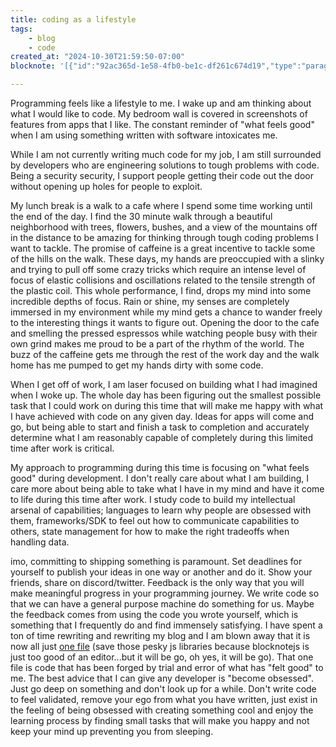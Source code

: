```yaml
---
title: coding as a lifestyle
tags:
    - blog
    - code
created_at: "2024-10-30T21:59:50-07:00"
blocknote: '[{"id":"92ac365d-1e58-4fb0-be1c-df261c674d19","type":"paragraph","props":{"textColor":"default","backgroundColor":"default","textAlignment":"left"},"content":[{"type":"text","text":"Programming feels like a lifestyle to me. I wake up and am thinking about what I would like to code. My bedroom wall is covered in screenshots of features from apps that I like. The constant reminder of \"what feels good\" when I am using something written with software intoxicates me.","styles":{}}],"children":[]},{"id":"b680bc12-dcb2-41dd-8426-2dd601d3b279","type":"paragraph","props":{"textColor":"default","backgroundColor":"default","textAlignment":"left"},"content":[{"type":"text","text":"While I am not currently writing much code for my job, I am still surrounded by developers who are engineering solutions to tough problems with code. Being a security security, I support people getting their code out the door without opening up holes for people to exploit. ","styles":{}}],"children":[]},{"id":"a6bdad1c-0b28-4e5d-8afe-8fee9359e4a4","type":"paragraph","props":{"textColor":"default","backgroundColor":"default","textAlignment":"left"},"content":[{"type":"text","text":"My lunch break is a walk to a cafe where I spend some time working until the end of the day. I find the 30 minute walk through a beautiful neighborhood with trees, flowers, bushes, and a view of the mountains off in the distance to be amazing for thinking through tough coding problems I want to tackle. The promise of caffeine is a great incentive to tackle some of the hills on the walk. These days, my hands are preoccupied with a slinky and trying to pull off some crazy tricks which require an intense level of focus of elastic collisions and oscillations related to the tensile strength of the plastic coil. This whole performance, I find, drops my mind into some incredible depths of focus. Rain or shine, my senses are completely immersed in my environment while my mind gets a chance to wander freely to the interesting things it wants to figure out. Opening the door to the cafe and smelling the pressed espressos while watching people busy with their own grind makes me proud to be a part of the rhythm of the world. The buzz of the caffeine gets me through the rest of the work day and the walk home has me pumped to get my hands dirty with some code.","styles":{}}],"children":[]},{"id":"683a7d1f-c979-46ff-b4c0-7fad98267a54","type":"paragraph","props":{"textColor":"default","backgroundColor":"default","textAlignment":"left"},"content":[{"type":"text","text":"When I get off of work, I am laser focused on building what I had imagined when I woke up. The whole day has been figuring out the smallest possible task that I could work on during this time that will make me happy with what I have achieved with code on any given day. Ideas for apps will come and go, but being able to start and finish a task to completion and accurately determine what I am reasonably capable of completely during this limited time after work is critical.","styles":{}}],"children":[]},{"id":"b61fc1d4-e50c-43c3-b5b5-91c7e5f22c12","type":"paragraph","props":{"textColor":"default","backgroundColor":"default","textAlignment":"left"},"content":[{"type":"text","text":"My approach to programming during this time is focusing on \"what feels good\" during development. I don''t really care about what I am building, I care more about being able to take what I have in my mind and have it come to life during this time after work. I study code to build my intellectual arsenal of capabilities; languages to learn why people are obsessed with them, frameworks/SDK to feel out how to communicate capabilities to others, state management for how to make the right tradeoffs when handling data.","styles":{}}],"children":[]},{"id":"e630af9c-f0f0-47b6-bdfa-23c9a603af00","type":"paragraph","props":{"textColor":"default","backgroundColor":"default","textAlignment":"left"},"content":[{"type":"text","text":"imo, committing to shipping something is paramount. Set deadlines for yourself to publish your ideas in one way or another and do it. Show your friends, share on discord/twitter. Feedback is the only way that you will make meaningful progress in your programming journey. We write code so that we can have a general purpose machine do something for us. Maybe the feedback comes from using the code you wrote yourself, which is something that I frequently do and find immensely satisfying. I have spent a ton of time rewriting and rewriting my blog and I am blown away that it is now all just ","styles":{}},{"type":"link","href":"https://github.com/breadchris/share/blob/master/breadchris/breadchris.go","content":[{"type":"text","text":"one file","styles":{}}]},{"type":"text","text":" (save those pesky js libraries because blocknotejs is just too good of an editor...but it will be go, oh yes, it will be go). That one file is code that has been forged by trial and error of what has \"felt good\" to me. The best advice that I can give any developer is \"become obsessed\". Just go deep on something and don''t look up for a while. Don''t write code to feel validated, remove your ego from what you have written, just exist in the feeling of being obsessed with creating something cool and enjoy the learning process by finding small tasks that will make you happy and not keep your mind up preventing you from sleeping.","styles":{}}],"children":[]},{"id":"af874d56-9959-416d-b4c1-39ec96d2685c","type":"paragraph","props":{"textColor":"default","backgroundColor":"default","textAlignment":"left"},"content":[],"children":[]}]'

---
```

Programming feels like a lifestyle to me. I wake up and am thinking about what I would like to code. My bedroom wall is covered in screenshots of features from apps that I like. The constant reminder of "what feels good" when I am using something written with software intoxicates me.

While I am not currently writing much code for my job, I am still surrounded by developers who are engineering solutions to tough problems with code. Being a security security, I support people getting their code out the door without opening up holes for people to exploit.

My lunch break is a walk to a cafe where I spend some time working until the end of the day. I find the 30 minute walk through a beautiful neighborhood with trees, flowers, bushes, and a view of the mountains off in the distance to be amazing for thinking through tough coding problems I want to tackle. The promise of caffeine is a great incentive to tackle some of the hills on the walk. These days, my hands are preoccupied with a slinky and trying to pull off some crazy tricks which require an intense level of focus of elastic collisions and oscillations related to the tensile strength of the plastic coil. This whole performance, I find, drops my mind into some incredible depths of focus. Rain or shine, my senses are completely immersed in my environment while my mind gets a chance to wander freely to the interesting things it wants to figure out. Opening the door to the cafe and smelling the pressed espressos while watching people busy with their own grind makes me proud to be a part of the rhythm of the world. The buzz of the caffeine gets me through the rest of the work day and the walk home has me pumped to get my hands dirty with some code.

When I get off of work, I am laser focused on building what I had imagined when I woke up. The whole day has been figuring out the smallest possible task that I could work on during this time that will make me happy with what I have achieved with code on any given day. Ideas for apps will come and go, but being able to start and finish a task to completion and accurately determine what I am reasonably capable of completely during this limited time after work is critical.

My approach to programming during this time is focusing on "what feels good" during development. I don't really care about what I am building, I care more about being able to take what I have in my mind and have it come to life during this time after work. I study code to build my intellectual arsenal of capabilities; languages to learn why people are obsessed with them, frameworks/SDK to feel out how to communicate capabilities to others, state management for how to make the right tradeoffs when handling data.

imo, committing to shipping something is paramount. Set deadlines for yourself to publish your ideas in one way or another and do it. Show your friends, share on discord/twitter. Feedback is the only way that you will make meaningful progress in your programming journey. We write code so that we can have a general purpose machine do something for us. Maybe the feedback comes from using the code you wrote yourself, which is something that I frequently do and find immensely satisfying. I have spent a ton of time rewriting and rewriting my blog and I am blown away that it is now all just [one file](https://github.com/breadchris/share/blob/master/breadchris/breadchris.go) (save those pesky js libraries because blocknotejs is just too good of an editor...but it will be go, oh yes, it will be go). That one file is code that has been forged by trial and error of what has "felt good" to me. The best advice that I can give any developer is "become obsessed". Just go deep on something and don't look up for a while. Don't write code to feel validated, remove your ego from what you have written, just exist in the feeling of being obsessed with creating something cool and enjoy the learning process by finding small tasks that will make you happy and not keep your mind up preventing you from sleeping.
